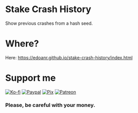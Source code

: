 # Stake Crash History

Show previous crashes from a hash seed.

# Where?

Here: https://edoanr.github.io/stake-crash-history/index.html

# Support me

[![Ko-fi](https://i.imgur.com/4R7kMKs.png)](https://ko-fi.com/edoan)
[![Paypal](https://i.imgur.com/lk4PK9N.png)](https://www.paypal.com/donate/?hosted_button_id=AP5M7UXBWR47C)
[![Pix](https://i.imgur.com/boVAYXr.png)](https://nubank.com.br/pagar/xldsq/rfgW3dODQh)
[![Patreon](https://i.imgur.com/0z43sFK.png)](https://www.patreon.com/EdoanDev)

### Please, be careful with your money.
